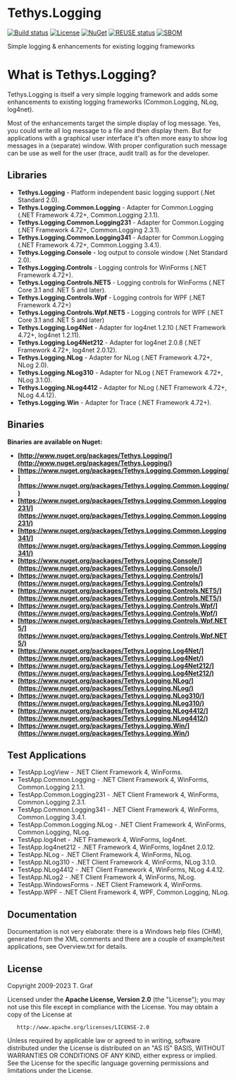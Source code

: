 <!-- 
SPDX-FileCopyrightText: (c) 2009-2023 T. Graf
SPDX-License-Identifier: Apache-2.0
-->

# Tethys.Logging

[![Build status](https://ci.appveyor.com/api/projects/status/wwv7i34nlv8h4g4i?svg=true)](https://ci.appveyor.com/project/tngraf/tethys-logging)
[![License](https://img.shields.io/badge/license-Apache--2.0-blue.svg)](http://www.apache.org/licenses/LICENSE-2.0)
[![NuGet](https://img.shields.io/badge/nuget%20package-v1.6.0-blue.svg)](https://www.nuget.org/packages/Tethys.Logging/)
[![REUSE status](https://api.reuse.software/badge/git.fsfe.org/reuse/api)](https://api.reuse.software/info/git.fsfe.org/reuse/api)
[![SBOM](https://img.shields.io/badge/SBOM-CycloneDX-brightgreen)](https://github.com/tngraf/Tethys.Logging/blob/master/SBOM/sbom.cyclonedx.xml)

Simple logging &amp; enhancements for existing logging frameworks

# What is Tethys.Logging?

Tethys.Logging is itself a very simple logging framework and adds some enhancements to existing logging frameworks (Common.Logging, NLog, log4net).

Most of the enhancements target the simple display of log message. Yes, you could write all log message to a file and then display them. But for applications with a graphical user interface it's often more easy to show log messages in a (separate) window. With proper configuration such message can be use as well for the user (trace, audit trail) as for the developer.

## Libraries

* **Tethys.Logging** - Platform independent basic logging support (.Net Standard 2.0).
* **Tethys.Logging.Common.Logging** - Adapter for Common.Logging (.NET Framework 4.72+, Common.Logging 2.1.1).
* **Tethys.Logging.Common.Logging231** - Adapter for Common.Logging (.NET Framework 4.72+, Common.Logging 2.3.1).
* **Tethys.Logging.Common.Logging341** - Adapter for Common.Logging (.NET Framework 4.72+, Common.Logging 3.4.1).
* **Tethys.Logging.Console** - log output to console window (.Net Standard 2.0).
* **Tethys.Logging.Controls** - Logging controls for WinForms (.NET Framework 4.72+).
* **Tethys.Logging.Controls.NET5** - Logging controls for WinForms (.NET Core 3.1 and .NET 5 and later).
* **Tethys.Logging.Controls.Wpf** - Logging controls for WPF (.NET Framework 4.72+)
* **Tethys.Logging.Controls.Wpf.NET5** - Logging controls for WPF (.NET Core 3.1 and .NET 5 and later)
* **Tethys.Logging.Log4Net** - Adapter for log4net 1.2.10 (.NET Framework 4.72+, log4net 1.2.11).
* **Tethys.Logging.Log4Net212** - Adapter for log4net 2.0.8 (.NET Framework 4.72+, log4net 2.0.12).
* **Tethys.Logging.NLog** - Adapter for NLog (.NET Framework 4.72+, NLog 2.0).
* **Tethys.Logging.NLog310** - Adapter for NLog (.NET Framework 4.72+, NLog 3.1.0).
* **Tethys.Logging.NLog4412** - Adapter for NLog (.NET Framework 4.72+, NLog 4.4.12).
* **Tethys.Logging.Win** - Adapter for Trace (.NET Framework 4.72+).

## Binaries

**Binaries are available on Nuget:**

* **[http://www.nuget.org/packages/Tethys.Logging/](http://www.nuget.org/packages/Tethys.Logging/)**
* **[https://www.nuget.org/packages/Tethys.Logging.Common.Logging/](https://www.nuget.org/packages/Tethys.Logging.Common.Logging/)**
* **[https://www.nuget.org/packages/Tethys.Logging.Common.Logging231/](https://www.nuget.org/packages/Tethys.Logging.Common.Logging231/)**
* **[https://www.nuget.org/packages/Tethys.Logging.Common.Logging341/](https://www.nuget.org/packages/Tethys.Logging.Common.Logging341/)**
* **[https://www.nuget.org/packages/Tethys.Logging.Console/](https://www.nuget.org/packages/Tethys.Logging.Console/)**
* **[https://www.nuget.org/packages/Tethys.Logging.Controls/](https://www.nuget.org/packages/Tethys.Logging.Controls/)**
* **[https://www.nuget.org/packages/Tethys.Logging.Controls.NET5/](https://www.nuget.org/packages/Tethys.Logging.Controls.NET5/)**
* **[https://www.nuget.org/packages/Tethys.Logging.Controls.Wpf/](https://www.nuget.org/packages/Tethys.Logging.Controls.Wpf/)**
* **[https://www.nuget.org/packages/Tethys.Logging.Controls.Wpf.NET5/](https://www.nuget.org/packages/Tethys.Logging.Controls.Wpf.NET5/)**
* **[https://www.nuget.org/packages/Tethys.Logging.Log4Net/](https://www.nuget.org/packages/Tethys.Logging.Log4Net/)**
* **[https://www.nuget.org/packages/Tethys.Logging.Log4Net212/](https://www.nuget.org/packages/Tethys.Logging.Log4Net212/)**
* **[https://www.nuget.org/packages/Tethys.Logging.NLog/](https://www.nuget.org/packages/Tethys.Logging.NLog/)**
* **[https://www.nuget.org/packages/Tethys.Logging.NLog310/](https://www.nuget.org/packages/Tethys.Logging.NLog310/)**
* **[https://www.nuget.org/packages/Tethys.Logging.NLog4412/](https://www.nuget.org/packages/Tethys.Logging.NLog4412/)**
* **[https://www.nuget.org/packages/Tethys.Logging.Win/](https://www.nuget.org/packages/Tethys.Logging.Win/)**

## Test Applications

* TestApp.LogView - .NET Client Framework 4, WinForms. 
* TestApp.Common.Logging - .NET Client Framework 4, WinForms, Common.Logging 2.1.1. 
* TestApp.Common.Logging231 - .NET Client Framework 4, WinForms, Common.Logging 2.3.1. 
* TestApp.Common.Logging341 - .NET Client Framework 4, WinForms, Common.Logging 3.4.1. 
* TestApp.Common.Logging.NLog - .NET Client Framework 4, WinForms, Common.Logging, NLog.
* TestApp.log4net - .NET Framework 4, WinForms, log4net.
* TestApp.log4net212 - .NET Framework 4, WinForms, log4net 2.0.12.
* TestApp.NLog - .NET Client Framework 4, WinForms, NLog.
* TestApp.NLog310 - .NET Client Framework 4, WinForms, NLog 3.1.0.
* TestApp.NLog4412 - .NET Client Framework 4, WinForms, NLog 4.4.12.
* TestApp.NLog2 - .NET Client Framework 4, WinForms, NLog.
* TestApp.WindowsForms - .NET Client Framework 4, WinForms.
* TestApp.WPF - .NET Client Framework 4, WPF, Common.Logging, NLog.

## Documentation

Documentation is not very elaborate: there is a Windows help files (CHM), 
generated from the XML comments and there are a couple of example/test 
applications, see Overview.txt for details.

## License

Copyright 2009-2023 T. Graf

Licensed under the **Apache License, Version 2.0** (the "License");
you may not use this file except in compliance with the License.
You may obtain a copy of the License at

       http://www.apache.org/licenses/LICENSE-2.0

Unless required by applicable law or agreed to in writing, software distributed under the License is distributed on an "AS IS" BASIS, WITHOUT WARRANTIES OR CONDITIONS OF ANY KIND, either express or implied.
See the License for the specific language governing permissions and limitations under the License.
